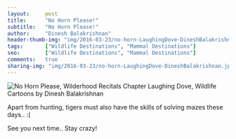 ```yaml
---
layout:     post
title:      "No Horn Please!"
subtitle:   "No Horn Please!"
author:     "Dinesh Balakrishnan"
header-thumb-img: "img/2016-03-23/no-horn-LaughingDove-DineshBalakrishnan-thumb.jpg"
tags:       ["Wildlife Destinations", "Mammal Destinations"]
seo: 		["Wildlife Destinations", "Mammal Destinations"]
comments:   true
sharing-img: "img/2016-03-23/no-horn-LaughingDove-DineshBalakrishnan.jpg"
---
```



<img src="{{ site.baseurl }}/img/2016-03-23/no-horn-LaughingDove-DineshBalakrishnan.jpg" alt="No Horn Please, Wilderhood Recitals Chapter Laughing Dove, Wildlife Cartoons by Dinesh Balakrishnan">

<p>
Apart from hunting, tigers must also have the skills of solving mazes these days.. :(
</p>

<p>
See you next time.. Stay crazy!
</p>